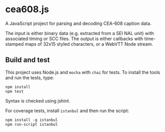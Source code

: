 # cea608.js
A JavaScript project for parsing and decoding CEA-608 caption data.

The input is either binary data (e.g. extracted from a SEI NAL unit) with associated timing or SCC files.
The output is either callbacks with time-stamped maps of 32x15 styled characters, or a WebVTT Node stream.

## Build and test

This project uses Node.js and `mocha` with `chai` for tests. To install the tools and run the tests, type:

    npm install
    npm test

Syntax is checked using jshint.

For coverage tests, install `istanbul` and then run the script:

    npm install -g istanbul
    npm run-script istanbul

